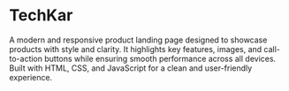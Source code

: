 # TechKar
A modern and responsive product landing page designed to showcase products with style and clarity. It highlights key features, images, and call-to-action buttons while ensuring smooth performance across all devices. Built with HTML, CSS, and JavaScript for a clean and user-friendly experience.
